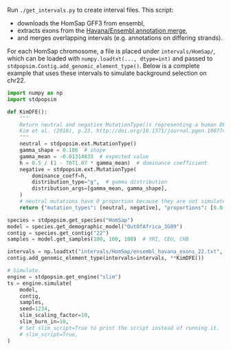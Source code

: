 Run `./get_intervals.py` to create interval files. This script:

 * downloads the HomSap GFF3 from ensembl,
 * extracts exons from the
   [Havana/Ensembl annotation merge](https://m.ensembl.org/info/genome/genebuild/annotation_merge.html),
 * and merges overlapping intervals (e.g. annotations on differing strands).

For each HomSap chromosome, a file is placed under `intervals/HomSap/`,
which can be loaded with `numpy.loadtxt(..., dtype=int)` and passed to
`stdpopsim.Contig.add_genomic_element_type()`. Below is a complete example
that uses these intervals to simulate background selection on chr22.

```python
import numpy as np
import stdpopsim

def KimDFE():
    """
    Return neutral and negative MutationType()s representing a human DFE.
    Kim et al. (2018), p.23, http://doi.org/10.1371/journal.pgen.1007741
    """
    neutral = stdpopsim.ext.MutationType()
    gamma_shape = 0.186  # shape
    gamma_mean = -0.01314833  # expected value
    h = 0.5 / (1 - 7071.07 * gamma_mean)  # dominance coefficient
    negative = stdpopsim.ext.MutationType(
        dominance_coeff=h,
        distribution_type="g",  # gamma distribution
        distribution_args=[gamma_mean, gamma_shape],
    )
    # neutral mutations have 0 proportion because they are not simulated by SLiM
    return {"mutation_types": [neutral, negative], "proportions": [0.0, 0.7]}

species = stdpopsim.get_species("HomSap")
model = species.get_demographic_model("OutOfAfrica_3G09")
contig = species.get_contig("22")
samples = model.get_samples(100, 100, 100)  # YRI, CEU, CHB

intervals = np.loadtxt("intervals/HomSap/ensembl_havana_exons_22.txt", dtype=int)
contig.add_genomic_element_type(intervals=intervals, **KimDFE())

# Simulate.
engine = stdpopsim.get_engine("slim")
ts = engine.simulate(
    model,
    contig,
    samples,
    seed=1234,
    slim_scaling_factor=10,
    slim_burn_in=10,
    # Set slim_script=True to print the script instead of running it.
    # slim_script=True,
)
```
